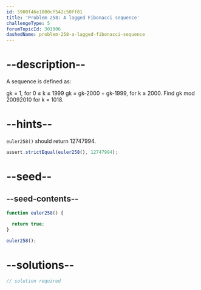 ```yaml
---
id: 5900f46e1000cf542c50ff81
title: 'Problem 258: A lagged Fibonacci sequence'
challengeType: 5
forumTopicId: 301906
dashedName: problem-258-a-lagged-fibonacci-sequence
---
```


# --description--

A sequence is defined as:

gk = 1, for 0 ≤ k ≤ 1999 gk = gk-2000 + gk-1999, for k ≥ 2000. Find gk mod 20092010 for k = 1018.

# --hints--

`euler258()` should return 12747994.

```js
assert.strictEqual(euler258(), 12747994);
```

# --seed--

## --seed-contents--

```js
function euler258() {

  return true;
}

euler258();
```

# --solutions--

```js
// solution required
```
